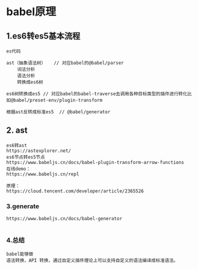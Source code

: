 # babel原理

## 1.es6转es5基本流程

```
es代码

ast（抽象语法树）   // 对应babel的@babel/parser
	词法分析  
	语法分析	
	转换成es6树

es6树转换成es5 // 对应babel的babel-traverse去调用各种目标类型的插件进行转化比如@babel/preset-env/plugin-transform

根据ast反转成标准es5  // @babel/generator

```

## 2. ast

```
es6转ast
https://astexplorer.net/
es6节点转es5节点
https://www.babeljs.cn/docs/babel-plugin-transform-arrow-functions
在线demo：
https://www.babeljs.cn/repl

原理：
https://cloud.tencent.com/developer/article/2365526
```

### 3.generate

```
https://www.babeljs.cn/docs/babel-generator


```

### 4.总结

```
babel能够做
语法转换，API 转换，通过自定义插件理论上可以支持自定义的语法编译成标准语法。
```

